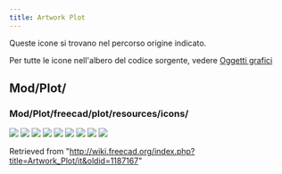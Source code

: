 ```yaml
---
title: Artwork Plot
---
```

Queste icone si trovano nel percorso origine indicato.

Per tutte le icone nell'albero del codice sorgente, vedere [Oggetti grafici](/Artwork/it "Artwork/it")

## Mod/Plot/

### Mod/Plot/freecad/plot/resources/icons/

![](/images/Plot_Axes.svg)
![](/images/Plot_Grid.svg)
![](/images/Plot_Icon.svg)
![](/images/Plot_Labels.svg)
![](/images/Plot_Legend.svg)
![](/images/Plot_Positions.svg)
![](/images/Plot_Save.svg)
![](/images/Plot_Series.svg)
![](/images/Workbench_Plot.svg)

Retrieved from "<http://wiki.freecad.org/index.php?title=Artwork_Plot/it&oldid=1187167>"